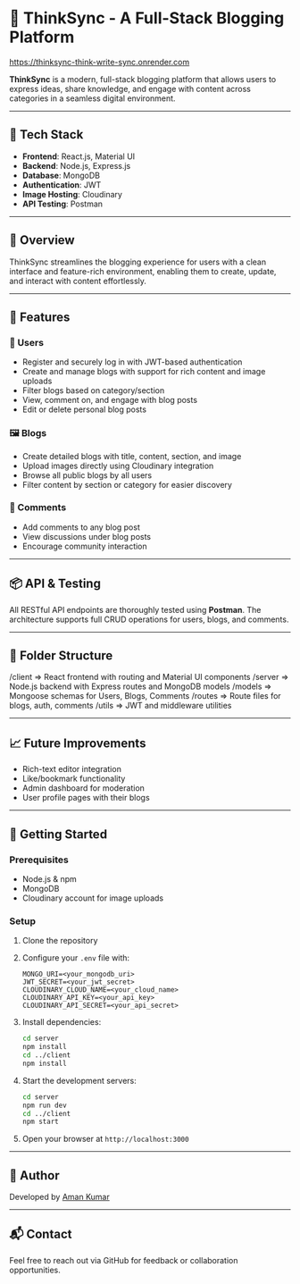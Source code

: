 # 🧠 ThinkSync - A Full-Stack Blogging Platform

https://thinksync-think-write-sync.onrender.com

**ThinkSync** is a modern, full-stack blogging platform that allows users to express ideas, share knowledge, and engage with content across categories in a seamless digital environment.

---

## 🔧 Tech Stack

- **Frontend**: React.js, Material UI  
- **Backend**: Node.js, Express.js  
- **Database**: MongoDB  
- **Authentication**: JWT  
- **Image Hosting**: Cloudinary  
- **API Testing**: Postman  

---

## 🚀 Overview

ThinkSync streamlines the blogging experience for users with a clean interface and feature-rich environment, enabling them to create, update, and interact with content effortlessly.

---

## 🔑 Features

### 👤 Users

- Register and securely log in with JWT-based authentication  
- Create and manage blogs with support for rich content and image uploads  
- Filter blogs based on category/section  
- View, comment on, and engage with blog posts  
- Edit or delete personal blog posts  

### 🖼️ Blogs

- Create detailed blogs with title, content, section, and image  
- Upload images directly using Cloudinary integration  
- Browse all public blogs by all users  
- Filter content by section or category for easier discovery  

### 💬 Comments

- Add comments to any blog post  
- View discussions under blog posts  
- Encourage community interaction  

---

## 📦 API & Testing

All RESTful API endpoints are thoroughly tested using **Postman**. The architecture supports full CRUD operations for users, blogs, and comments.

---

## 📂 Folder Structure

/client => React frontend with routing and Material UI components
/server => Node.js backend with Express routes and MongoDB models
/models => Mongoose schemas for Users, Blogs, Comments
/routes => Route files for blogs, auth, comments
/utils => JWT and middleware utilities


---

## 📈 Future Improvements

- Rich-text editor integration  
- Like/bookmark functionality  
- Admin dashboard for moderation  
- User profile pages with their blogs  

---

## 🧪 Getting Started

### Prerequisites

- Node.js & npm  
- MongoDB  
- Cloudinary account for image uploads  

### Setup

1. Clone the repository  
2. Configure your `.env` file with:
    ```
    MONGO_URI=<your_mongodb_uri>
    JWT_SECRET=<your_jwt_secret>
    CLOUDINARY_CLOUD_NAME=<your_cloud_name>
    CLOUDINARY_API_KEY=<your_api_key>
    CLOUDINARY_API_SECRET=<your_api_secret>
    ```
3. Install dependencies:
    ```bash
    cd server
    npm install
    cd ../client
    npm install
    ```
4. Start the development servers:
    ```bash
    cd server
    npm run dev
    cd ../client
    npm start
    ```

5. Open your browser at `http://localhost:3000`

---

## 🧠 Author

Developed by [Aman Kumar](https://github.com/amankumar0724)

---

## 📬 Contact

Feel free to reach out via GitHub for feedback or collaboration opportunities.

